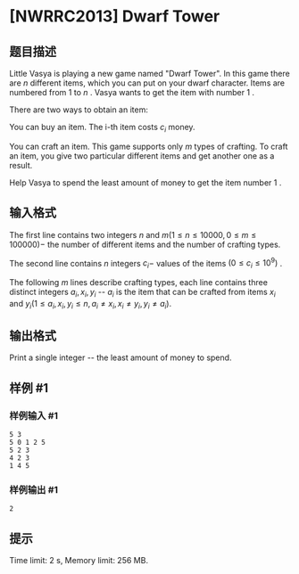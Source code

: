 # [NWRRC2013] Dwarf Tower

## 题目描述

Little Vasya is playing a new game named "Dwarf Tower". In this game there are $n$ different items, which you can put on your dwarf character. Items are numbered from $1$ to $n$ . Vasya wants to get the item with number $1$ .

There are two ways to obtain an item:

You can buy an item. The i-th item costs $c_i$ money.

You can craft an item. This game supports only $m$ types of crafting. To craft an item, you give two particular different items and get another one as a result.

Help Vasya to spend the least amount of money to get the item number $1$ .


## 输入格式

The first line contains two integers $n$ and $m (1 \le n \le 10000 , 0 \le m \le 100000) -$ the number of different items and the number of crafting types.

The second line contains $n$ integers $c_i -$ values of the items $(0 \le c_i \le 10^9)$ .

The following $m$ lines describe crafting types, each line contains three distinct integers $a_i, x_i, y_i$ -- $a_i$ is the item that can be crafted from items $x_i$ and $y_i (1 \le  a_i, x_i, y_i \le n , a_i \ne x_i, x_i \ne y_i, y_i \ne a_i)$.

## 输出格式


Print a single integer -- the least amount of money to spend. 

## 样例 #1

### 样例输入 #1
```
5 3
5 0 1 2 5
5 2 3
4 2 3
1 4 5
```

### 样例输出 #1

```
2
```

## 提示

Time limit: 2 s, Memory limit: 256 MB. 


